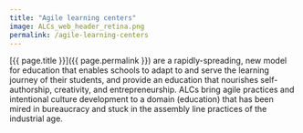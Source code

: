 ```yaml
---
title: "Agile learning centers"
image: ALCs_web_header_retina.png
permalink: /agile-learning-centers
---
```

[{{ page.title }}]({{ page.permalink }}) are a rapidly-spreading, new model for education that enables schools to adapt to and serve the learning journey of their students, and provide an education that nourishes self-authorship, creativity, and entrepreneurship. ALCs bring agile practices and intentional culture development to a domain (education) that has been mired in bureaucracy and stuck in the assembly line practices of the industrial age.
